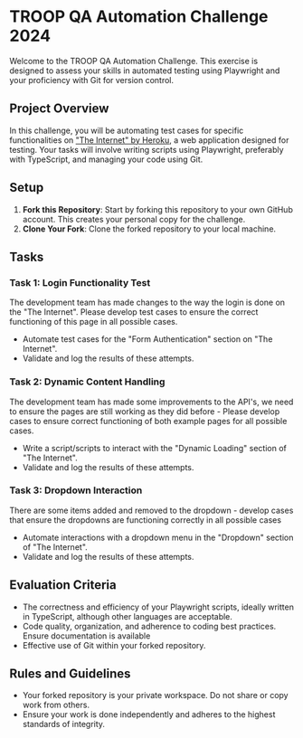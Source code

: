 # TROOP QA Automation Challenge 2024

Welcome to the TROOP QA Automation Challenge. This exercise is designed to assess your skills in automated testing using Playwright and your proficiency with Git for version control.

## Project Overview

In this challenge, you will be automating test cases for specific functionalities on ["The Internet" by Heroku](https://the-internet.herokuapp.com), a web application designed for testing. Your tasks will involve writing scripts using Playwright, preferably with TypeScript, and managing your code using Git.

## Setup

1. **Fork this Repository**: Start by forking this repository to your own GitHub account. This creates your personal copy for the challenge.
2. **Clone Your Fork**: Clone the forked repository to your local machine.

## Tasks

### Task 1: Login Functionality Test

The development team has made changes to the way the login is done on the "The Internet". Please develop test cases to ensure the correct functioning of this page in all possible cases.

- Automate test cases for the "Form Authentication" section on "The Internet".
- Validate and log the results of these attempts.

### Task 2: Dynamic Content Handling

The development team has made some improvements to the API's, we need to ensure the pages are still working as they did before - Please develop cases to ensure correct functioning of both example pages for all possible cases.

- Write a script/scripts to interact with the "Dynamic Loading" section of "The Internet".
- Validate and log the results of these attempts.


### Task 3: Dropdown Interaction

There are some items added and removed to the dropdown - develop cases that ensure the dropdowns are functioning correctly in all possible cases

- Automate interactions with a dropdown menu in the "Dropdown" section of "The Internet".
- Validate and log the results of these attempts.

## Evaluation Criteria

- The correctness and efficiency of your Playwright scripts, ideally written in TypeScript, although other languages are acceptable.
- Code quality, organization, and adherence to coding best practices. Ensure documentation is available
- Effective use of Git within your forked repository.

## Rules and Guidelines

- Your forked repository is your private workspace. Do not share or copy work from others.
- Ensure your work is done independently and adheres to the highest standards of integrity.